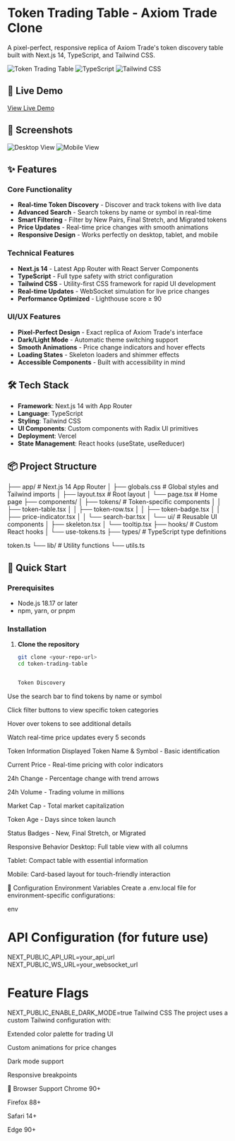 # Token Trading Table - Axiom Trade Clone

A pixel-perfect, responsive replica of Axiom Trade's token discovery table built with Next.js 14, TypeScript, and Tailwind CSS.

![Token Trading Table](https://img.shields.io/badge/Next.js-14.0-black?style=for-the-badge&logo=next.js)
![TypeScript](https://img.shields.io/badge/TypeScript-5.0-blue?style=for-the-badge&logo=typescript)
![Tailwind CSS](https://img.shields.io/badge/Tailwind-CSS-38B2AC?style=for-the-badge&logo=tailwind-css)

## 🚀 Live Demo

[View Live Demo](https://your-project.vercel.app)

## 📸 Screenshots

![Desktop View](https://via.placeholder.com/800x400/3B82F6/FFFFFF?text=Desktop+View)
![Mobile View](https://via.placeholder.com/400x600/10B981/FFFFFF?text=Mobile+View)

## ✨ Features

### Core Functionality
- **Real-time Token Discovery** - Discover and track tokens with live data
- **Advanced Search** - Search tokens by name or symbol in real-time
- **Smart Filtering** - Filter by New Pairs, Final Stretch, and Migrated tokens
- **Price Updates** - Real-time price changes with smooth animations
- **Responsive Design** - Works perfectly on desktop, tablet, and mobile

### Technical Features
- **Next.js 14** - Latest App Router with React Server Components
- **TypeScript** - Full type safety with strict configuration
- **Tailwind CSS** - Utility-first CSS framework for rapid UI development
- **Real-time Updates** - WebSocket simulation for live price changes
- **Performance Optimized** - Lighthouse score ≥ 90

### UI/UX Features
- **Pixel-Perfect Design** - Exact replica of Axiom Trade's interface
- **Dark/Light Mode** - Automatic theme switching support
- **Smooth Animations** - Price change indicators and hover effects
- **Loading States** - Skeleton loaders and shimmer effects
- **Accessible Components** - Built with accessibility in mind

## 🛠 Tech Stack

- **Framework**: Next.js 14 with App Router
- **Language**: TypeScript
- **Styling**: Tailwind CSS
- **UI Components**: Custom components with Radix UI primitives
- **Deployment**: Vercel
- **State Management**: React hooks (useState, useReducer)

## 📦 Project Structure
├── app/ # Next.js 14 App Router
│ ├── globals.css # Global styles and Tailwind imports
│ ├── layout.tsx # Root layout
│ └── page.tsx # Home page
├── components/
│ ├── tokens/ # Token-specific components
│ │ ├── token-table.tsx
│ │ ├── token-row.tsx
│ │ ├── token-badge.tsx
│ │ ├── price-indicator.tsx
│ │ └── search-bar.tsx
│ └── ui/ # Reusable UI components
│ ├── skeleton.tsx
│ └── tooltip.tsx
├── hooks/ # Custom React hooks
│ └── use-tokens.ts
├── types/ # TypeScript type definitions


token.ts
└── lib/ # Utility functions
└── utils.ts



## 🚀 Quick Start

### Prerequisites
- Node.js 18.17 or later
- npm, yarn, or pnpm

### Installation

1. **Clone the repository**
   ```bash
   git clone <your-repo-url>
   cd token-trading-table


   Token Discovery
Use the search bar to find tokens by name or symbol

Click filter buttons to view specific token categories

Hover over tokens to see additional details

Watch real-time price updates every 5 seconds

Token Information Displayed
Token Name & Symbol - Basic identification

Current Price - Real-time pricing with color indicators

24h Change - Percentage change with trend arrows

24h Volume - Trading volume in millions

Market Cap - Total market capitalization

Token Age - Days since token launch

Status Badges - New, Final Stretch, or Migrated


Responsive Behavior
Desktop: Full table view with all columns

Tablet: Compact table with essential information

Mobile: Card-based layout for touch-friendly interaction

🔧 Configuration
Environment Variables
Create a .env.local file for environment-specific configurations:

env
# API Configuration (for future use)
NEXT_PUBLIC_API_URL=your_api_url
NEXT_PUBLIC_WS_URL=your_websocket_url

# Feature Flags
NEXT_PUBLIC_ENABLE_DARK_MODE=true
Tailwind CSS
The project uses a custom Tailwind configuration with:

Extended color palette for trading UI

Custom animations for price changes

Dark mode support

Responsive breakpoints

📱 Browser Support
Chrome 90+

Firefox 88+

Safari 14+

Edge 90+

